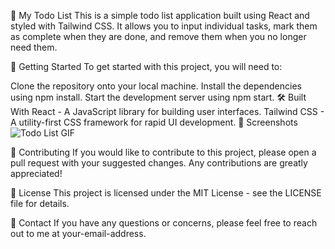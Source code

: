 📝 My Todo List
This is a simple todo list application built using React and styled with Tailwind CSS. It allows you to input individual tasks, mark them as complete when they are done, and remove them when you no longer need them.

🚀 Getting Started
To get started with this project, you will need to:

Clone the repository onto your local machine.
Install the dependencies using npm install.
Start the development server using npm start.
🛠️ Built With
React - A JavaScript library for building user interfaces.
Tailwind CSS - A utility-first CSS framework for rapid UI development.
🎨 Screenshots
![Todo List GIF](https://github.com/tonygms2/todo-list/blob/master/Todo-List%20Gif.gif)


🤝 Contributing
If you would like to contribute to this project, please open a pull request with your suggested changes. Any contributions are greatly appreciated!

📄 License
This project is licensed under the MIT License - see the LICENSE file for details.

📧 Contact
If you have any questions or concerns, please feel free to reach out to me at your-email-address.
